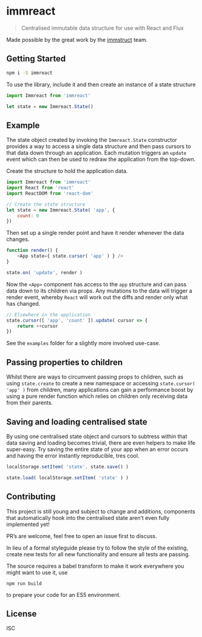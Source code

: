 # immreact

> Centralised immutable data structure for use with React and Flux

Made possible by the great work by the [immstruct](https://github.com/omniscientjs/immstruct) team.

## Getting Started

```sh
npm i -S immreact
```

To use the library, include it and then create an instance of a state structure

```js
import Immreact from 'immreact'

let state = new Immreact.State()
```

## Example

The state object created by invoking the `Immreact.State` constructor provides a way to access a single data structure and then pass cursors to that data down through an application. Each mutation triggers an `update` event which can then be used to redraw the application from the top-down.

Create the structure to hold the application data.

```js
import Immreact from 'immreact'
import React from 'react'
import ReactDOM from 'react-dom'

// Create the state structure
let state = new Immreact.State( 'app', {
    count: 0
})
```

Then set up a single render point and have it render whenever the data changes.

```js
function render() {
    <App state={ state.cursor( 'app' ) } />
}

state.on( 'update', render )
```

Now the `<App>` component has access to the `app` structure and can pass data down to its children via props. Any mutations to the data will trigger a render event, whereby `React` will work out the diffs and render only what has changed.

```js
// Elsewhere in the application
state.cursor([ 'app', 'count' ]).update( cursor => {
    return ++cursor
})
```

See the `examples` folder for a slightly more involved use-case.

## Passing properties to children

Whilst there are ways to circumvent passing props to children, such as using `state.create` to create a new namespace or accessing `state.cursor( 'app' )` from children, many applications can gain a performance boost by using a pure render function which relies on children only receiving data from their parents.

## Saving and loading centralised state

By using one centralised state object and cursors to subtress within that data saving and loading becomes trivial, there are even helpers to make life super-easy. Try saving the entire state of your app when an error occurs and having the error instantly reproducible, tres cool.

```js
localStorage.setItem( 'state', state.save() )

state.load( localStorage.setItem( 'state' ) )
```

## Contributing

This project is still young and subject to change and additions, components that automatically hook into the centralised state aren’t even fully implemented yet!

PR’s are welcome, feel free to open an issue first to discuss.

In lieu of a formal styleguide please try to follow the style of the existing, create new tests for all new functionality and ensure all tests are passing.

The source requires a babel transform to make it work everywhere you might want to use it, use

```
npm run build
```

to prepare your code for an ES5 environment.

## License

ISC

